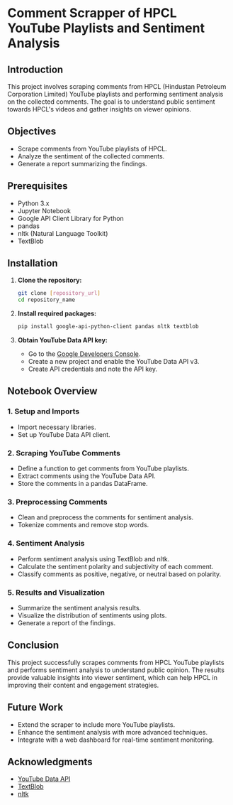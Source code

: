 # Comment Scrapper of HPCL YouTube Playlists and Sentiment Analysis

## Introduction
This project involves scraping comments from HPCL (Hindustan Petroleum Corporation Limited) YouTube playlists and performing sentiment analysis on the collected comments. The goal is to understand public sentiment towards HPCL's videos and gather insights on viewer opinions.

## Objectives
- Scrape comments from YouTube playlists of HPCL.
- Analyze the sentiment of the collected comments.
- Generate a report summarizing the findings.

## Prerequisites
- Python 3.x
- Jupyter Notebook
- Google API Client Library for Python
- pandas
- nltk (Natural Language Toolkit)
- TextBlob

## Installation
1. **Clone the repository:**
    ```bash
    git clone [repository_url]
    cd repository_name
    ```

2. **Install required packages:**
    ```bash
    pip install google-api-python-client pandas nltk textblob
    ```

3. **Obtain YouTube Data API key:**
    - Go to the [Google Developers Console](https://console.developers.google.com/).
    - Create a new project and enable the YouTube Data API v3.
    - Create API credentials and note the API key.

## Notebook Overview
### 1. Setup and Imports
- Import necessary libraries.
- Set up YouTube Data API client.

### 2. Scraping YouTube Comments
- Define a function to get comments from YouTube playlists.
- Extract comments using the YouTube Data API.
- Store the comments in a pandas DataFrame.

### 3. Preprocessing Comments
- Clean and preprocess the comments for sentiment analysis.
- Tokenize comments and remove stop words.

### 4. Sentiment Analysis
- Perform sentiment analysis using TextBlob and nltk.
- Calculate the sentiment polarity and subjectivity of each comment.
- Classify comments as positive, negative, or neutral based on polarity.

### 5. Results and Visualization
- Summarize the sentiment analysis results.
- Visualize the distribution of sentiments using plots.
- Generate a report of the findings.

## Conclusion
This project successfully scrapes comments from HPCL YouTube playlists and performs sentiment analysis to understand public opinion. The results provide valuable insights into viewer sentiment, which can help HPCL in improving their content and engagement strategies.

## Future Work
- Extend the scraper to include more YouTube playlists.
- Enhance the sentiment analysis with more advanced techniques.
- Integrate with a web dashboard for real-time sentiment monitoring.

## Acknowledgments
- [YouTube Data API](https://developers.google.com/youtube/v3)
- [TextBlob](https://textblob.readthedocs.io/en/dev/)
- [nltk](https://www.nltk.org/)


